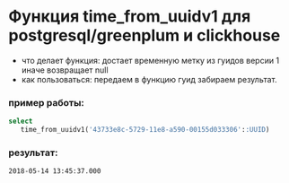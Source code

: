 # Функция time_from_uuidv1 для postgresql/greenplum и clickhouse

* что делает функция: достает временную метку из гуидов версии 1 иначе возвращает null
* как пользоваться: передаем в функцию гуид забираем результат.

### пример работы:

```sql
select
   time_from_uuidv1('43733e8c-5729-11e8-a590-00155d033306'::UUID)
```

### результат:

```
2018-05-14 13:45:37.000
```
